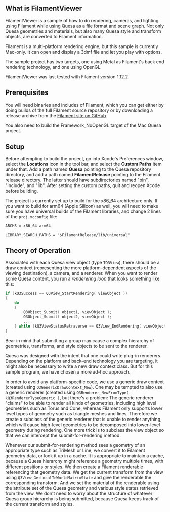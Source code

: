 ## What is FilamentViewer

FilamentViewer is a sample of how to do rendering, cameras, and lighting using
[Filament](https://github.com/google/filament) while using Quesa as a file format
and scene graph.  Not only Quesa geometries and materials, but also many Quesa style and
transform objects, are converted to Filament information.

Filament  is a multi-platform rendering engine, but this sample is
currently Mac-only.  It can open and display a 3dmf file and let you play with options.

The sample project has two targets, one using Metal as Filament's back end rendering
technology, and one using OpenGL.

FilamentViewer was last tested with Filament version 1.12.2.

## Prerequisites

You will need binaries and includes of Filament, which you can get either by doing builds
of the full Filament source repository or by downloading a release archive from the
[Filament site on GitHub](https://github.com/google/filament).

You also need to build the Framework_NoOpenGL target of the Mac Quesa project.

## Setup

Before attempting to build the project, go into Xcode's Preferences window, select the
**Locations** icon in the tool bar, and select the **Custom Paths** item under that.
Add a path named **Quesa** pointing to the Quesa repository directory, and add a path
named **FilamentRelease** pointing to the Filament release directory.  The latter should
have subdirectories named "bin", "include", and "lib".  After setting the custom paths,
quit and reopen Xcode before building.

The project is currently set up to build for the x86_64 architecture only.  If you want to
build for arm64 (Apple Silicon) as well, you will need to make sure you have universal
builds of the Filament libraries, and change 2 lines of the
`proj.xcconfig` file:

`ARCHS = x86_64 arm64`

`LIBRARY_SEARCH_PATHS = "$FilamentRelease/lib/universal"`

## Theory of Operation

Associated with each Quesa view object (type `TQ3View`), there should be a draw context
(representing the more platform-dependent aspects of the viewing destination), a camera,
and a renderer.  When you want to render some Quesa content, you run a *renderering loop*
that looks something like this:

```c++
if (kQ3Success == Q3View_StartRendering( viewObject ))
{
    do
    {
        Q3Object_Submit( object1, viewObject );
        Q3Object_Submit( object2, viewObject );
        ...
    } while (kQ3ViewStatusRetraverse == Q3View_EndRendering( viewObject ));
}
```

Bear in mind that submitting a group may cause a complex hierarchy of geometries,
transforms, and style objects to be sent to the renderer.

Quesa was designed with the intent that one could write plug-in renderers.  Depending on
the platform and back-end technology you are targeting, it might also be necessary to
write a new draw context class.  But for this sample program, we have chosen a more ad-hoc
approach.

In order to avoid any platform-specific code, we use a generic draw context (created using
`Q3GenericDrawContext_New`).  One may be tempted to also use a generic renderer (created
using `Q3Renderer_NewFromType( kQ3RendererTypeGeneric )`, but there's a problem:  The
generic renderer "claims" to be able to render all kinds of geometries, including high
level geometries such as Torus and Cone, whereas Filament only supports lower level types
of geometry such as triangle meshes and lines.  Therefore we create a subclass of the
generic renderer that is unable to render anything, which will cause high-level geometries
to be decomposed into lower-level geometry during rendering.  One more trick is to
subclass the view object so that we can intercept the submit-for-rendering method.

Whenever our submit-for-rendering method sees a geometry of an appropriate type such as
TriMesh or Line, we convert it to Filament geometry data, or look it up in a cache.  It
is appropriate to maintain a cache, because a Quesa hierarchy might reference a geometry
multiple times, with different positions or styles.  We then create a Filament renderable
referencing that geometry data.  We get the current transform from the view using
`Q3View_GetLocalToWorldMatrixState` and give the renderable the corresponding transform.
And we set the material of the renderable using the attribute set of the Quesa geometry
and various style states retrieved from the view.  We don't need to worry about the
structure of whatever Quesa group hierarchy is being submitted, because Quesa keeps track
of the current transform and styles.
